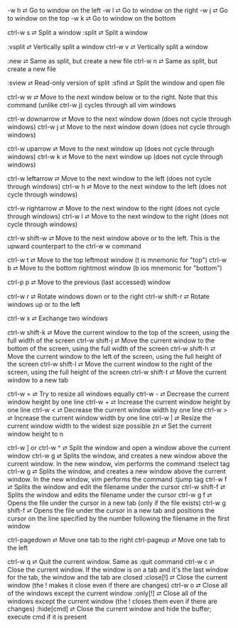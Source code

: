 <ctrl>-w h  ⮂  Go to window on the left
<ctrl>-w l  ⮂  Go to window on the right
<ctrl>-w j  ⮂  Go to window on the top
<ctrl>-w k  ⮂  Go to window on the bottom

ctrl-w s    ⮂  Split a window
:split      ⮂  Split a window

:vsplit     ⮂  Vertically split a window
ctrl-w v    ⮂  Vertically split a window

:new        ⮂  Same as split, but create a new file
ctrl-w n    ⮂  Same as split, but create a new file

:sview      ⮂  Read-only version of split
:sfind      ⮂  Split the window and open file

ctrl-w w         ⮂  Move to the next window below or to the right. Note that this command (unlike ctrl-w j) cycles through all vim windows

ctrl-w downarrow ⮂  Move to the next window down (does not cycle through windows)
ctrl-w j         ⮂  Move to the next window down (does not cycle through windows)

ctrl-w uparrow   ⮂  Move to the next window up (does not cycle through windows)
ctrl-w k         ⮂  Move to the next window up (does not cycle through windows)

ctrl-w leftarrow   ⮂  Move to the next window to the left (does not cycle through windows)
ctrl-w h           ⮂  Move to the next window to the left (does not cycle through windows)

ctrl-w rightarrow  ⮂  Move to the next window to the right (does not cycle through windows)
ctrl-w l           ⮂  Move to the next window to the right (does not cycle through windows)

ctrl-w shift-w     ⮂  Move to the next window above or to the left. This is the upward counterpart to the ctrl-w w command

ctrl-w t           ⮂  Move to the top leftmost window (t is mnemonic for "top")
ctrl-w b           ⮂  Move to the bottom rightmost window (b ios mnemonic for "bottom")

ctrl-p p           ⮂  Move to the previous (last accessed) window

ctrl-w r           ⮂  Rotate windows down or to the right
ctrl-w shift-r     ⮂  Rotate windows up or to the left

ctrl-w x           ⮂  Exchange two windows

ctrl-w shift-k     ⮂  Move the current window to the top of the screen, using the full width of the screen
ctrl-w shift-j     ⮂  Move the current window to the bottom of the screen, using the full width of the screen
ctrl-w shift-h     ⮂  Move the current window to the left of the screen, using the full height of the screen
ctrl-w shift-l     ⮂  Move the current window to the right of the screen, using the full height of the screen
ctrl-w shift-t     ⮂  Move the current window to a new tab

ctrl-w =          ⮂  Try to resize all windows equally
ctrl-w -          ⮂  Decrease the current window height by one line
ctrl-w +          ⮂  Increase the current window height by one line
ctrl-w <          ⮂  Decrease the current window width by one line
ctrl-w >          ⮂  Increase the current window width by one line
ctrl-w |          ⮂  Resize the current window width to the widest size possible
zn <enter>        ⮂  Set the current window height to n

ctrl-w ] or ctrl-w ^  ⮂  Split the window and open a window above the current window
ctrl-w g              ⮂  Splits the window, and creates a new window above the current window. In the new window, vim performs the command :tselect tag
ctrl-w g              ⮂  Splits the window, and creates a new window above the current window. In the new window, vim performs the command :tjump tag
ctrl-w f              ⮂  Splits the window and edit the filename under the cursor
ctrl-w shift-f        ⮂  Splits the window and edits the filename under the cursor
ctrl-w g f            ⮂  Opens the file under the cursor in a new tab (only if the file exists)
ctrl-w g shift-f      ⮂  Opens the file under the cursor in a new tab and positions the cursor on the line specified by the number following the filename in the first window

ctrl-pagedown         ⮂  Move one tab to the right
ctrl-pageup           ⮂  Move one tab to the left

ctrl-w q              ⮂  Quit the current window.  Same as :quit command
ctrl-w c              ⮂  Close the current window.  If the window is on a tab and it's the last window for the tab, the window and the tab are closed
:close[!]             ⮂  Close the current window (the ! makes it close even if there are changes)
ctrl-w o              ⮂  Close all of the windows except the current window
:only[!]              ⮂  Close all of the windows except the current window (the ! closes them even if there are changes)
:hide[cmd]            ⮂  Close the current window and hide the buffer; execute cmd if it is present  